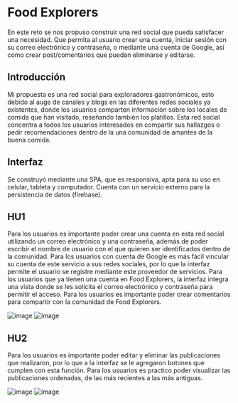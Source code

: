 # Food Explorers

En este reto se nos propuso construir una red social que pueda satisfacer una necesidad. Que permita al usuario crear una cuenta, iniciar sesión con su correo electrónico y contraseña, o mediante una cuenta de Google, así como crear post/comentarios que puedan eliminarse y editarse.

## Introducción

Mi propuesta es una red social para exploradores gastronómicos, esto debido al auge de canales y blogs en las diferentes redes sociales ya existentes, donde los usuarios comparten información sobre los locales de comida que han visitado, reseñando también los platillos. Esta red social concentra a todos los usuarios interesados en compartir sus hallazgos o pedir recomendaciones dentro de la una comunidad de amantes de la buena comida. 

## Interfaz

Se construyó mediante una SPA, que es responsiva, apta para su uso en celular, tableta y computador. Cuenta con un servicio externo para la persistencia de datos (firebase).

## HU1

Para los usuarios es importante poder crear una cuenta en esta red social utilizando un correo electrónico y una contraseña, además de poder escribir el nombre de usuario con el que quieren ser identificados dentro de la comunidad. 
Para los usuarios con cuenta de Google es más fácil vincular su cuenta de este servicio a sus redes sociales, por lo que la interfaz permite el usuario se registre mediante este proveedor de servicios. 
Para los usuarios que ya tienen una cuenta en Food Explorers, la interfaz integra una vista donde se les solicita el correo electrónico y contraseña para permitir el acceso. Para los usuarios es importante poder crear comentarios para compartir con la comunidad de Food Explorers.

![image](https://user-images.githubusercontent.com/113854603/210446772-141dafdc-5fc1-4ceb-ac8d-a835b7d07a45.png)
![image](https://user-images.githubusercontent.com/113854603/210446848-03517816-1ebb-4743-86e7-da571394279b.png)

## HU2

Para los usuarios es importante poder editar y eliminar las publicaciones que realizaron, por lo que a la interfaz se le agregaron botones que cumplen con esta función. Para los usuarios es practico poder visualizar las publicaciones ordenadas, de las más recientes a las más antiguas.

![image](https://user-images.githubusercontent.com/113854603/210446148-972028ff-43aa-46d5-843c-cc42a61451c5.png)
![image](https://user-images.githubusercontent.com/113854603/210446581-ebf30697-0e01-4095-9d2e-be5e37ebcf48.png)


